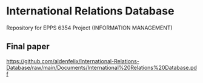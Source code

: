 # International Relations Database
Repository for EPPS 6354 Project (INFORMATION MANAGEMENT)

## Final paper
https://github.com/aldenfelix/International-Relations-Database/raw/main/Documents/International%20Relations%20Database.pdf
